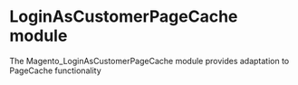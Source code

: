 # LoginAsCustomerPageCache module

The Magento_LoginAsCustomerPageCache module provides adaptation to PageCache functionality
